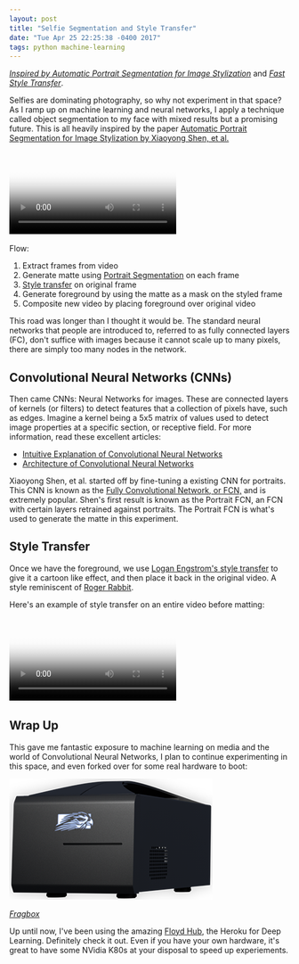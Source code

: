 ```yaml
---
layout: post
title: "Selfie Segmentation and Style Transfer"
date: "Tue Apr 25 22:25:38 -0400 2017"
tags: python machine-learning
---
```


[_Inspired by Automatic Portrait Segmentation for Image Stylization_](http://xiaoyongshen.me/webpage_portrait/index.html)
and _[Fast Style Transfer](https://github.com/lengstrom/fast-style-transfer)_.

Selfies are dominating photography, so why not experiment in that space? As I ramp up
on machine learning and neural networks, I apply a technique called object segmentation to my face
with mixed results but a promising future. This is all heavily inspired by the paper
[Automatic Portrait Segmentation for Image Stylization by Xiaoyong Shen, et al.](http://xiaoyongshen.me/webpage_portrait/index.html)

<video src="/public/videos/allFourOutputUdnie.mp4" controls="true" type="video/mp4" poster="/public/images/machine-learning-selfie-segmentation/mlPortraitsAllFour.jpg"></video>

Flow:

1. Extract frames from video
2. Generate matte using [Portrait Segmentation](http://xiaoyongshen.me/webpage_portrait/index.html) on each frame
3. [Style transfer](https://github.com/lengstrom/fast-style-transfer) on original frame
4. Generate foreground by using the matte as a mask on the styled frame
5. Composite new video by placing foreground over original video

This road was longer than I thought it would be. The standard neural networks that people are introduced to,
referred to as fully connected layers (FC), don't suffice with images because it cannot scale up to many pixels,
there are simply too many nodes in the network.

## Convolutional Neural Networks (CNNs)

Then came CNNs: Neural Networks for images. These are connected layers of kernels (or filters) to detect
features that a collection of pixels have, such as edges. Imagine a kernel being a 5x5 matrix of values used
to detect image properties at a specific section, or receptive field. For more information, read
these excellent articles:

- [Intuitive Explanation of Convolutional Neural Networks](https://ujjwalkarn.me/2016/08/11/intuitive-explanation-convnets/)
- [Architecture of Convolutional Neural Networks](http://cs231n.github.io/convolutional-networks/)

Xiaoyong Shen, et al. started off by fine-tuning a existing CNN for portraits.
This CNN is known as the [Fully Convolutional Network, or FCN,](https://people.eecs.berkeley.edu/~jonlong/long_shelhamer_fcn.pdf)
and is extremely popular. Shen's first result is known as the Portrait FCN,
an FCN with certain layers retrained against portraits. The Portrait FCN is what's used to generate the matte in this experiment.

## Style Transfer

Once we have the foreground, we use [Logan Engstrom's style transfer](https://github.com/lengstrom/fast-style-transfer) to give it a cartoon like effect, and then
place it back in the original video. A style reminiscent of [Roger Rabbit](https://www.youtube.com/watch?v=gpDaNqSXxp0).

Here's an example of style transfer on an entire video before matting:

<video src="/public/videos/suit1_scaled.mp4" controls="true" type="video/mp4" poster="/public/images/machine-learning-selfie-segmentation/suit1_scaled.jpg"></video>

## Wrap Up

This gave me fantastic exposure to machine learning on media and the world of Convolutional Neural Networks,
I plan to continue experimenting in this space, and even forked over for some real hardware to boot:

![Fragbox](/public/images/FragBox3-Dark.png)

_[Fragbox](https://www.falcon-nw.com/desktops/fragbox/design)_


Up until now, I've been using the amazing [Floyd Hub](https://www.floydhub.com), the Heroku for Deep Learning.
Definitely check it out. Even if you have your own hardware, it's great to have some NVidia K80s at your disposal
to speed up experiements.
